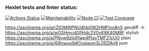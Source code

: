 ### Hexlet tests and linter status:

[![Actions Status](https://github.com/S0ldierBoy/frontend-project-46/workflows/hexlet-check/badge.svg)](https://github.com/S0ldierBoy/frontend-project-46/actions)
[![Maintainability](https://api.codeclimate.com/v1/badges/2b9d43d672c7c9a971c9/maintainability)](https://codeclimate.com/github/S0ldierBoy/frontend-project-46/maintainability)
[![Node CI](https://github.com/S0ldierBoy/frontend-project-46/actions/workflows/nodejs.yml/badge.svg)](https://github.com/S0ldierBoy/frontend-project-46/actions/workflows/nodejs.yml)
[![Test Coverage](https://api.codeclimate.com/v1/badges/2b9d43d672c7c9a971c9/test_coverage)](https://codeclimate.com/github/S0ldierBoy/frontend-project-46/test_coverage)

https://asciinema.org/a/rZtOM9tPNUdhbGW2HMFlno8nS gendiff -h 
https://asciinema.org/a/wGSHmcdGfjHdc2V0yK8K40M8F stylish
https://asciinema.org/a/PNvw9zls91wp4PIayTMF21cUO plain
https://asciinema.org/a/4i9nwuoIbK1vqjaqm3LOEDAn9 json


